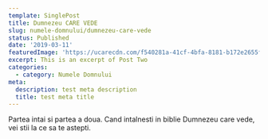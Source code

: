 ```yaml
---
template: SinglePost
title: Dumnezeu CARE VEDE
slug: numele-domnului/dumnezeu-care-vede
status: Published
date: '2019-03-11'
featuredImage: 'https://ucarecdn.com/f540281a-41cf-4bfa-8181-b172e2655fba/-/crop/1632x1777/0,672/-/preview/'
excerpt: This is an excerpt of Post Two
categories:
  - category: Numele Domnului
meta:
  description: test meta description
  title: test meta title
---
```


Partea intai si partea a doua.
Cand intalnesti in biblie Dumnezeu care vede, vei stii la ce sa te astepti.
